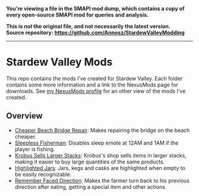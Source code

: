 **You're viewing a file in the SMAPI mod dump, which contains a copy of every open-source SMAPI mod
for queries and analysis.**

**This is _not_ the original file, and not necessarily the latest version.**  
**Source repository: https://github.com/Annosz/StardewValleyModding**

----

# Stardew Valley Mods
This repo contains the mods I've created for Stardew Valley. Each folder contains some more information and a link to the NexusMods page for downloads. See [my NexusMods profile](https://www.nexusmods.com/users/44734342?tab=user+files) for an other view of the mods I've created.

## Overview
- [Cheaper Beach Bridge Repair](https://github.com/Annosz/StardewValleyModding/tree/master/StardewValleyMods/CheaperBeachBridgeRepair): Makes repairing the bridge on the beach cheaper.
- [Sleepless Fisherman](https://github.com/Annosz/StardewValleyModding/tree/master/StardewValleyMods/SleeplessFisherman): Disables sleep emote at 12AM and 1AM if the player is fishing.
- [Krobus Sells Larger Stacks](https://github.com/Annosz/StardewValleyModding/tree/master/StardewValleyMods/KrobusSellsLargerStacks): Krobus's shop sells items in larger stacks, making it easier to buy large quantities of the same products.
- [Highlighted Jars](https://github.com/Annosz/StardewValleyModding/tree/master/StardewValleyMods/HighlightedJars): Jars, kegs and casks are highlighted when empty to be easily recognizable.
- [Remember Faced Direction](https://github.com/Annosz/StardewValleyModding/tree/master/StardewValleyMods/RememberFacedDirection): Makes the farmer turn back to his previous direction after eating, getting a special item and other actions.
